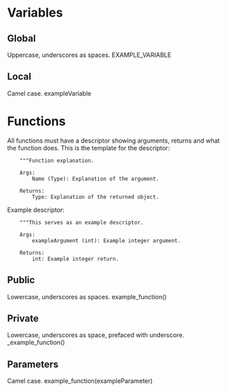 # Variables
## Global
Uppercase, underscores as spaces.
EXAMPLE_VARIABLE

## Local
Camel case.
exampleVariable

# Functions
All functions must have a descriptor showing arguments, returns and what the function does.
This is the template for the descriptor:
```
    """Function explanation.

    Args:
        Name (Type): Explanation of the argument.

    Returns:
        Type: Explanation of the returned object. 
```` 
Example descriptor:
```
    """This serves as an example descriptor.

    Args:
        exampleArgument (int): Example integer argument.

    Returns:
        int: Example integer return. 
```` 
## Public
Lowercase, underscores as spaces.
example_function()

## Private
Lowercase, underscores as space, prefaced with underscore.
_example_function()

## Parameters
Camel case.
example_function(exampleParameter)